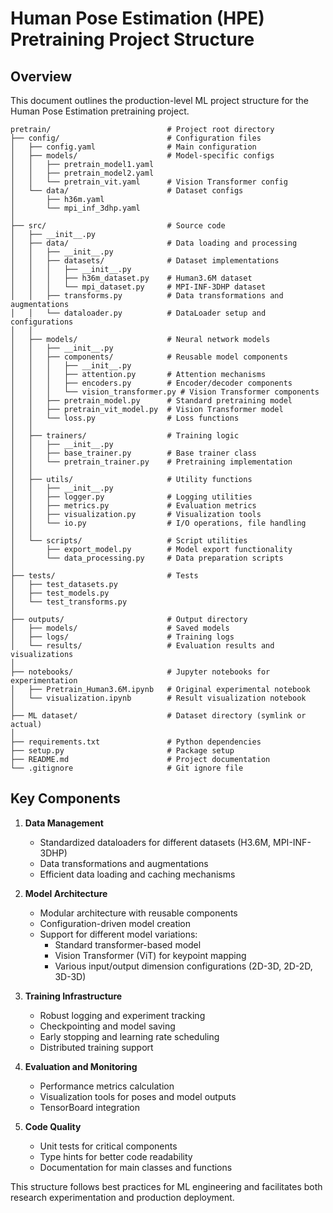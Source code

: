 # Human Pose Estimation (HPE) Pretraining Project Structure

## Overview
This document outlines the production-level ML project structure for the Human Pose Estimation pretraining project.

```
pretrain/                          # Project root directory
├── config/                        # Configuration files
│   ├── config.yaml                # Main configuration
│   ├── models/                    # Model-specific configs
│   │   ├── pretrain_model1.yaml
│   │   ├── pretrain_model2.yaml
│   │   └── pretrain_vit.yaml      # Vision Transformer config
│   └── data/                      # Dataset configs
│       ├── h36m.yaml
│       └── mpi_inf_3dhp.yaml
│
├── src/                           # Source code
│   ├── __init__.py
│   ├── data/                      # Data loading and processing
│   │   ├── __init__.py
│   │   ├── datasets/              # Dataset implementations
│   │   │   ├── __init__.py
│   │   │   ├── h36m_dataset.py    # Human3.6M dataset
│   │   │   └── mpi_dataset.py     # MPI-INF-3DHP dataset
│   │   ├── transforms.py          # Data transformations and augmentations
│   │   └── dataloader.py          # DataLoader setup and configurations
│   │
│   ├── models/                    # Neural network models
│   │   ├── __init__.py
│   │   ├── components/            # Reusable model components
│   │   │   ├── __init__.py
│   │   │   ├── attention.py       # Attention mechanisms
│   │   │   ├── encoders.py        # Encoder/decoder components
│   │   │   └── vision_transformer.py # Vision Transformer components
│   │   ├── pretrain_model.py      # Standard pretraining model
│   │   ├── pretrain_vit_model.py  # Vision Transformer model
│   │   └── loss.py                # Loss functions
│   │
│   ├── trainers/                  # Training logic
│   │   ├── __init__.py
│   │   ├── base_trainer.py        # Base trainer class
│   │   └── pretrain_trainer.py    # Pretraining implementation
│   │
│   ├── utils/                     # Utility functions
│   │   ├── __init__.py
│   │   ├── logger.py              # Logging utilities
│   │   ├── metrics.py             # Evaluation metrics
│   │   ├── visualization.py       # Visualization tools
│   │   └── io.py                  # I/O operations, file handling
│   │
│   └── scripts/                   # Script utilities
│       ├── export_model.py        # Model export functionality
│       └── data_processing.py     # Data preparation scripts
│
├── tests/                         # Tests
│   ├── test_datasets.py
│   ├── test_models.py
│   └── test_transforms.py
│
├── outputs/                       # Output directory
│   ├── models/                    # Saved models
│   ├── logs/                      # Training logs
│   └── results/                   # Evaluation results and visualizations
│
├── notebooks/                     # Jupyter notebooks for experimentation
│   ├── Pretrain_Human3.6M.ipynb   # Original experimental notebook
│   └── visualization.ipynb        # Result visualization notebook
│
├── ML dataset/                    # Dataset directory (symlink or actual)
│
├── requirements.txt               # Python dependencies
├── setup.py                       # Package setup
├── README.md                      # Project documentation
└── .gitignore                     # Git ignore file
```

## Key Components

1. **Data Management**
   - Standardized dataloaders for different datasets (H3.6M, MPI-INF-3DHP)
   - Data transformations and augmentations
   - Efficient data loading and caching mechanisms

2. **Model Architecture**
   - Modular architecture with reusable components
   - Configuration-driven model creation
   - Support for different model variations:
     - Standard transformer-based model
     - Vision Transformer (ViT) for keypoint mapping
     - Various input/output dimension configurations (2D-3D, 2D-2D, 3D-3D)

3. **Training Infrastructure**
   - Robust logging and experiment tracking
   - Checkpointing and model saving
   - Early stopping and learning rate scheduling
   - Distributed training support

4. **Evaluation and Monitoring**
   - Performance metrics calculation
   - Visualization tools for poses and model outputs
   - TensorBoard integration

5. **Code Quality**
   - Unit tests for critical components
   - Type hints for better code readability
   - Documentation for main classes and functions

This structure follows best practices for ML engineering and facilitates both research experimentation and production deployment. 